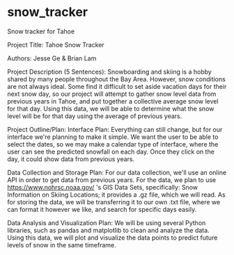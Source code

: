 # snow_tracker

Snow tracker for Tahoe

Project Title:
Tahoe Snow Tracker

Authors:
Jesse Ge & Brian Lam

Project Description (5 Sentences):
Snowboarding and skiing is a hobby shared by many people throughout the Bay Area. However, snow conditions are not always ideal. Some find it difficult to set aside vacation days for their next snow day, so our project will attempt to gather snow level data from previous years in Tahoe, and put together a collective average snow level for that day. Using this data, we will be able to determine what the snow level will be for that day using the average of previous years.

Project Outline/Plan:
Interface Plan:
Everything can still change, but for our interface we're planning to make it simple. We want the user to be able to select the dates, so we may make a calendar type of interface, where the user can see the predicted snowfall on each day. Once they click on the day, it could show data from previous years.

Data Collection and Storage Plan:
For our data collection, we'll use an online API in order to get data from previous years. For the data, we plan to use https://www.nohrsc.noaa.gov/ 's GIS Data Sets, specifically: Snow Information on Skiing Locations; it provides a .gz file, which we will read.
As for storing the data, we will be transferring it to our own .txt file, where we can format it however we like, and search for specific days easily.

Data Analysis and Visualization Plan:
We will be using several Python libraries, such as pandas and matplotlib to clean and analyze the data. Using this data, we will plot and visualize the data points to predict future levels of snow in the same timeframe.
